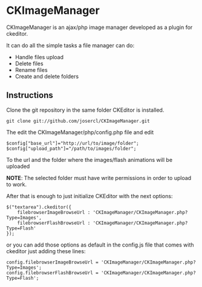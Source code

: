 CKImageManager
==============

CKImageManager is an ajax/php image manager developed as a plugin for ckeditor.

It can do all the simple tasks a file manager can do:

* Handle files upload
* Delete files
* Rename files
* Create and delete folders

Instructions
------------

Clone the git repository in the same folder CKEditor is installed.

    git clone git://github.com/josercl/CKImageManager.git

The edit the CKImageManager/php/config.php file and edit

    $config["base_url"]="http://url/to/image/folder";
    $config["upload_path"]="/path/to/images/folder";

To the url and the folder where the images/flash animations will be uploaded

**NOTE**: The selected folder must have write permissions in order to upload to work.

After that is enough to just initialize CKEditor with the next options:

    $("textarea").ckeditor({
        filebrowserImageBrowseUrl : 'CKImageManager/CKImageManager.php?Type=Images',
        filebrowserFlashBrowseUrl : 'CKImageManager/CKImageManager.php?Type=Flash'   
    });

or you can add those options as default in the config.js file that comes with ckeditor just adding these lines:

    config.filebrowserImageBrowseUrl = 'CKImageManager/CKImageManager.php?Type=Images';
    config.filebrowserFlashBrowseUrl = 'CKImageManager/CKImageManager.php?Type=Flash';

